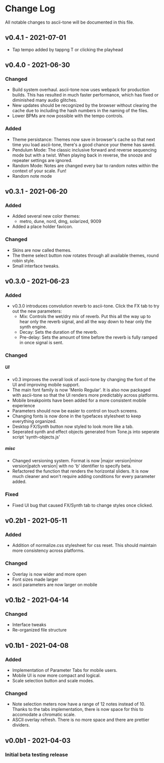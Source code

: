 # Change Log

All notable changes to ascii-tone will be documented in this file.

## v0.4.1 - 2021-07-01

-   Tap tempo added by tappng T or clicking the playhead

## v0.4.0 - 2021-06-30

### Changed

-   Build system overhaul. ascii-tone now uses webpack for production builds. This has resulted in much faster performance, which has fixed or diminished many audio glitches.
-   New updates should be recognized by the browser without clearing the cache due to including the hash numbers in the naming of the files.
-   Lower BPMs are now possible with the tempo controls.

### Added

-   Theme persistance: Themes now save in browser's cache so that next time you load ascii-tone, there's a good chance your theme has saved.
-   Pendulum Mode: The classic inclusive forward and reverse sequencing mode but with a twist. When playing back in reverse, the snooze and repeater settings are ignored.
-   Random Mode: Notes are changed every bar to random notes within the context of your scale. Fun!
-   Random note mode

## v0.3.1 - 2021-06-20

### Added

-   Added several new color themes:
    -   metro, dune, nord, dmg, solarized, 9009
-   Added a place holder favicon.

### Changed

-   Skins are now called themes.
-   The theme select button now rotates through all available themes, round robin style.
-   Small interface tweaks.

## v0.3.0 - 2021-06-23

### Added

-   v0.3.0 introduces convolution reverb to ascii-tone. Click the FX tab to try out the new parameters:
    -   Mix: Controls the wet/dry mix of reverb. Put this all the way up to hear only the reverb signal, and all the way down to hear only the synth engine.
    -   Decay: Sets the duration of the reverb.
    -   Pre-delay: Sets the amount of time before the reverb is fully ramped in once signal is sent.

### Changed

##### UI

-   v0.3 improves the overall look of ascii-tone by changing the font of the UI and improving mobile support.
-   The main font family is now 'Menlo Regular'. It is also now packaged with ascii-tone so that the UI renders more predictably across platforms.
-   Mobile breakpoints have been added for a more consistent mobile experience
-   Parameters should now be easier to control on touch screens.
-   Changing fonts is now done in the typefaces stylesheet to keep everything organized.
-   Desktop FX/Synth button now styled to look more like a tab.
-   Seperated synth and effect objects generated from Tone.js into seperate script 'synth-objects.js'

##### misc

-   Changed versioning system. Format is now |major version|minor version|patch version| with no 'b' identifier to specify beta.
-   Refactored the function that renders the horizontal sliders. It is now much cleaner and won't require adding conditions for every parameter added.

### Fixed

-   Fixed UI bug that caused FX/Synth tab to change styles once clicked.

## v0.2b1 - 2021-05-11

### Added

-   Addition of normalize.css stylesheet for css reset. This should maintain more consistency across platforms.

### Changed

-   Overlay is now wider and more open
-   Font sizes made larger
-   ascii parameters are now larger on mobile

## v0.1b2 - 2021-04-14

### Changed

-   Interface tweaks
-   Re-organized file structure

## v0.1b1 - 2021-04-08

### Added

-   Implementation of Parameter Tabs for mobile users.
-   Mobile UI is now more compact and logical.
-   Scale selection button and scale modes.

### Changed

-   Note selection meters now have a range of 12 notes instead of 10. Thanks to the tabs implementation, there is now space for this to accomodate a chromatic scale.
-   ASCII overlay refresh. There is no more space and there are prettier dividers.

## v0.0b1 - 2021-04-03

### Initial beta testing release
